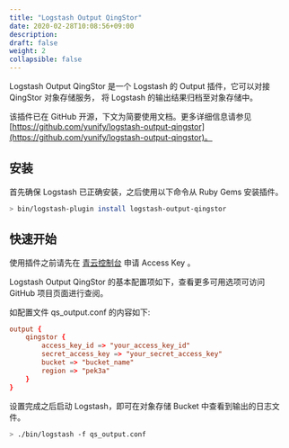 ```yaml
---
title: "Logstash Output QingStor"
date: 2020-02-28T10:08:56+09:00
description:
draft: false
weight: 2
collapsible: false
---
```


Logstash Output QingStor 是一个 Logstash 的 Output 插件，它可以对接 QingStor 对象存储服务， 将 Logstash 的输出结果归档至对象存储中。

该插件已在 GitHub 开源，下文为简要使用文档。更多详细信息请参见 [https://github.com/yunify/logstash-output-qingstor](https://github.com/yunify/logstash-output-qingstor)。

## 安装

首先确保 Logstash 已正确安装，之后使用以下命令从 Ruby Gems 安装插件。

```bash
> bin/logstash-plugin install logstash-output-qingstor
```

## 快速开始

使用插件之前请先在 [青云控制台](https://console.qingcloud.com/access_keys/) 申请 Access Key 。

Logstash Output QingStor 的基本配置项如下，查看更多可用选项可访问 GitHub 项目页面进行查阅。

如配置文件 qs_output.conf 的内容如下:

```conf
output {
    qingstor {
        access_key_id => "your_access_key_id"
        secret_access_key => "your_secret_access_key"
        bucket => "bucket_name"
        region => "pek3a"
    }
}
```

设置完成之后启动 Logstash，即可在对象存储 Bucket 中查看到输出的日志文件。

```bash
> ./bin/logstash -f qs_output.conf
```
